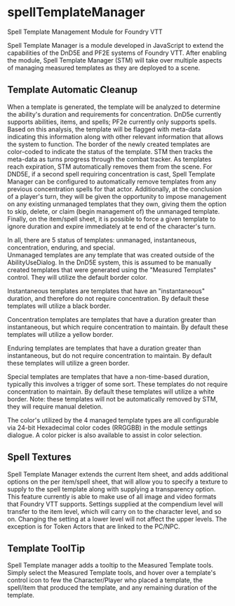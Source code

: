 # spellTemplateManager
Spell Template Management Module for Foundry VTT

Spell Template Manager is a module developed in JavaScript to extend the capabilities of the DnD5E and PF2E systems of Foundry VTT. After enabling the module, Spell Template Manager (STM) will take over multiple aspects of managing measured templates as they are deployed to a scene.  

## Template Automatic Cleanup

When a template is generated, the template will be analyzed to determine the ability's duration and requirements for concentration.  DnD5e currently supports abilities, items, and spells; PF2e currently only supports spells. Based on this analysis, the template will be flagged with meta-data indicating this information along with other relevant information that allows the system to function.  The border of the newly created templates are color-coded to indicate the status of the template. STM then tracks the meta-data as turns progress through the combat tracker.  As templates reach expiration, STM automatically removes them from the scene.  For DND5E, if a second spell requiring concentration is cast, Spell Template Manager can be configured to automatically remove templates from any previous concentration spells for that actor.  Additionally, at the conclusion of a player's turn, they will be given the opportunity to impose management on any existing unmanaged templates that they own, giving them the option to skip, delete, or claim (begin management of) the unmanaged template.  Finally, on the item/spell sheet, it is possible to force a given template to ignore duration and expire immediately at te end of the character's turn.

In all, there are 5 status of templates: unmanaged, instantaneous, concentration, enduring, and special.  
Unmanaged templates are any template that was created outside of the AbilityUseDialog.  In the DnD5E system, this is assumed to be manually created templates that were generated using the "Measured Templates" control.  They will utilize the default border color.

Instantaneous templates are templates that have an "instantaneous" duration, and therefore do not require concentration.  By default these templates will utilize a black border.

Concentration templates are templates that have a duration greater than instantaneous, but which require concentration to maintain.  By default these templates will utilize a yellow border.

Enduring templates are templates that have a duration greater than instantaneous, but do not require concentration to maintain.  By default these templates will utilize a green border.

Special templates are templates that have a non-time-based duration, typically this involves a trigger of some sort.  These templates do not require concentration to maintain.  By default these templates will utilize a white border.  Note: these templates will not be automatically removed by STM, they will require manual deletion.  

The color's utilized by the 4 managed template types are all configurable via 24-bit Hexadecimal color codes (RRGGBB) in the module settings dialogue.  A color picker is also available to assist in color selection.

## Spell Textures

Spell Template Manager extends the current Item sheet, and adds additional options on the per item/spell sheet, that will allow you to specify a texture to supply to the spell template along with supplying a transparency option.  This feature currently is able to make use of all image and video formats that Foundry VTT supports.  Settings supplied at the compendium level will transfer to the item level, which will carry on to the character level, and so on.  Changing the setting at a lower level will not affect the upper levels.  The exception is for Token Actors that are linked to the PC/NPC.  

## Template ToolTip

Spell Template manager adds a tooltip to the Measured Template tools.  Simply select the Measured Template tools, and hover over a template's control icon to few the Character/Player who placed a template, the spell/item that produced the template, and any remaining duration of the template.  

